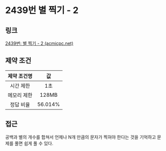 # 2439번 별 찍기 - 2

## 링크

[2439번: 별 찍기 - 2 (acmicpc.net)](https://www.acmicpc.net/problem/2439)

## 제약 조건

| 제약 조건명 |   값    |
| :---------: | :-----: |
|  시간 제한  |   1초   |
| 메모리 제한 |  128MB  |
|  정답 비율  | 56.014% |

## 접근

공백과 별의 개수를 합쳐서 언제나 N개 만큼의 문자가 찍혀야 한다는 것을 기억하고 문제를 풀면 쉽게 풀 수 있다.
